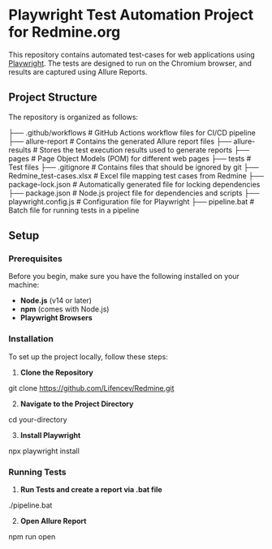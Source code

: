 # Playwright Test Automation Project for Redmine.org

This repository contains automated test-cases for web applications using [Playwright](https://playwright.dev/). 
The tests are designed to run on the Chromium browser, and results are captured using Allure Reports.

## Project Structure

The repository is organized as follows:

├── .github/workflows              # GitHub Actions workflow files for CI/CD pipeline
├── allure-report                  # Contains the generated Allure report files
├── allure-results                 # Stores the test execution results used to generate reports
├── pages                          # Page Object Models (POM) for different web pages
├── tests                          # Test files
├── .gitignore                     # Contains files that should be ignored by git
├── Redmine_test-cases.xlsx        # Excel file mapping test cases from Redmine
├── package-lock.json              # Automatically generated file for locking dependencies
├── package.json                   # Node.js project file for dependencies and scripts
├── playwright.config.js           # Configuration file for Playwright
├── pipeline.bat                   # Batch file for running tests in a pipeline

## Setup

### Prerequisites

Before you begin, make sure you have the following installed on your machine:

- **Node.js** (v14 or later)
- **npm** (comes with Node.js)
- **Playwright Browsers**

### Installation

To set up the project locally, follow these steps:

1. **Clone the Repository**
   
git clone https://github.com/Lifencev/Redmine.git

2. **Navigate to the Project Directory**

cd your-directory

3. **Install Playwright**
   
npx playwright install

### Running Tests

1. **Run Tests and create a report via .bat file**

./pipeline.bat

2. **Open Allure Report**

npm run open
